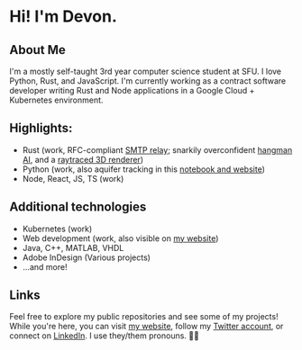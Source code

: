 # Hi! I'm Devon.

## About Me
I'm a mostly self-taught 3rd year computer science student at SFU. I love Python, Rust, and JavaScript. I'm currently working as a contract software developer writing Rust and Node applications in a Google Cloud + Kubernetes environment.

## Highlights:
- Rust (work, RFC-compliant [SMTP relay](https://github.com/mademast/sail); snarkily overconfident [hangman AI](https://github.com/novedevo/lose_at_hangman_rs), and a [raytraced 3D renderer](https://github.com/novedevo/raytracer))
- Python (work, also aquifer tracking in this [notebook and website](https://github.com/novedevo/watertable))
- Node, React, JS, TS (work)

## Additional technologies
- Kubernetes (work)
- Web development (work, also visible on [my website](https://nove.dev))
- Java, C++, MATLAB, VHDL
- Adobe InDesign (Various projects)
- ...and more!

## Links
Feel free to explore my public repositories and see some of my projects!
While you're here, you can visit [my website](https://nove.dev), follow my [Twitter account](https://twitter.com/novedevo),
or connect on [LinkedIn](https://linkedin.com/in/devon-burnham-7602751a5/). I use they/them pronouns. 🏳️‍🌈
